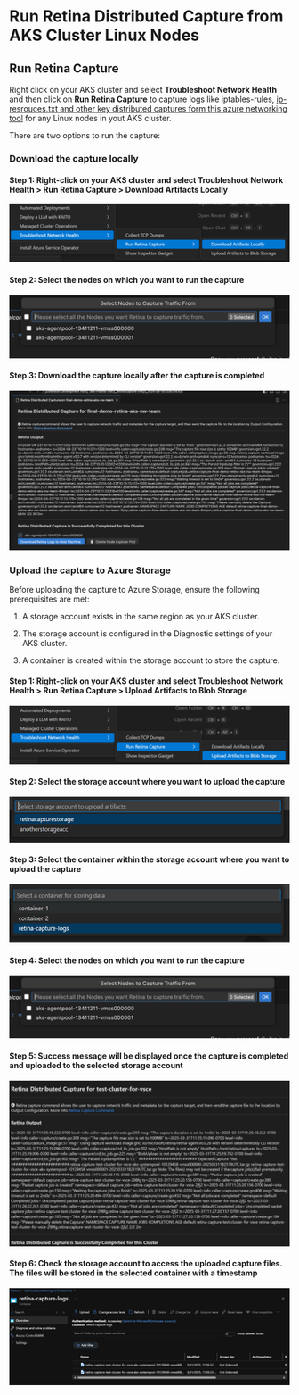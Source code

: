 # Run Retina Distributed Capture from AKS Cluster Linux Nodes

## Run Retina Capture

Right click on your AKS cluster and select **Troubleshoot Network Health** and then click on **Run Retina Capture** to capture logs like iptables-rules, [ip-resrouces.txt and other key distributed captures form this azure networking tool](https://retina.sh/docs/captures/cli#file-and-directory-structure-inside-the-tarball) for any Linux nodes in yout AKS cluster.

There are two options to run the capture:

### Download the capture locally

#### Step 1: Right-click on your AKS cluster and select **Troubleshoot Network Health** > **Run Retina Capture** > **Download Artifacts Locally**

![Step 1: Menu](../resources/right-click-download-retina-capture.png)

#### Step 2: Select the nodes on which you want to run the capture

![Step 2: Select Nodes to Run Retina](../resources/retina-select-nodes.png)

#### Step 3: Download the capture locally after the capture is completed

![Step 3: Retina Ran Successfully](../resources/retina-success-run-download.png)

### Upload the capture to Azure Storage

Before uploading the capture to Azure Storage, ensure the following prerequisites are met:

1. A storage account exists in the same region as your AKS cluster.

2. The storage account is configured in the Diagnostic settings of your AKS cluster.

3. A container is created within the storage account to store the capture.

#### Step 1: Right-click on your AKS cluster and select **Troubleshoot Network Health** > **Run Retina Capture** > **Upload Artifacts to Blob Storage**

![Step 1: Menu](../resources/right-click-upload-retina-capture.png)

#### Step 2: Select the storage account where you want to upload the capture

![Step 2: Select Storage Account](../resources/retina-select-storage-account.png)

#### Step 3: Select the container within the storage account where you want to upload the capture

![Step 3: Select Container](../resources/retina-select-container.png)

#### Step 4: Select the nodes on which you want to run the capture

![Step 4: Select Nodes to Run Retina](../resources/retina-select-nodes.png)

#### Step 5: Success message will be displayed once the capture is completed and uploaded to the selected storage account

![Step 5: Retina Ran Successfully](../resources/retina-success-run-upload.png)

#### Step 6: Check the storage account to access the uploaded capture files. The files will be stored in the selected container with a timestamp

![Step 6: Check Storage Account](../resources/retina-success-check-storage-account.png)

